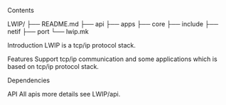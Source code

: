 Contents

LWIP/
├── README.md
├── api
├── apps
├── core
├── include
├── netif
├── port
└── lwip.mk

Introduction
    LWIP is a tcp/ip protocol stack.

Features
    Support tcp/ip communication and some applications which is based on tcp/ip protocol stack.

Dependencies

API
    All apis more details see LWIP/api.
